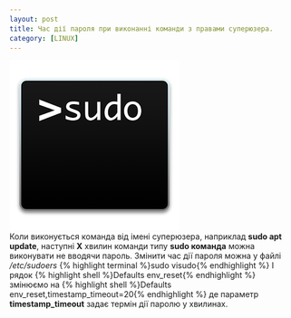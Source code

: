 ```yaml
---
layout: post
title: Час дії пароля при виконанні команди з правами суперюзера.
category: [LINUX]
---
```

![sudo logo](/assets/media/sudo.png?style=head)  
Коли виконується команда від імені суперюзера, наприклад **sudo apt update**, наступні **Х** хвилин команди типу **sudo команда** можна виконувати не вводячи пароль.<!--more--> Змінити час дії пароля можна у файлі */etc/sudoers*
    {% highlight terminal %}sudo visudo{% endhighlight %}
І рядок
  {% highlight shell %}Defaults        env_reset{% endhighlight %}
змінюємо на
  {% highlight shell %}Defaults        env_reset,timestamp_timeout=20{% endhighlight %}
де параметр **timestamp_timeout** задає термін дії паролю у хвилинах.
